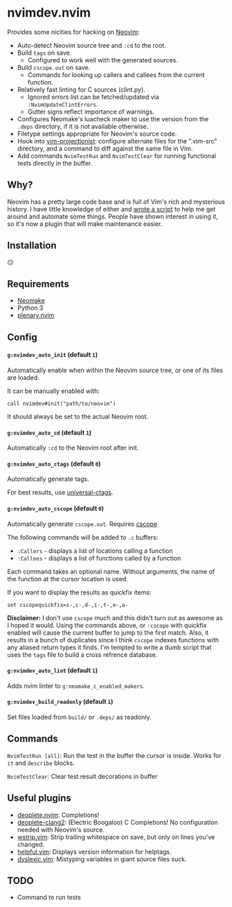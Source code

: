 # nvimdev.nvim

Provides some nicities for hacking on [Neovim][]:

- Auto-detect Neovim source tree and `:cd` to the root.
- Build `tags` on save.
  - Configured to work well with the generated sources.
- Build `cscope.out` on save.
  - Commands for looking up callers and callees from the current function.
- Relatively fast linting for C sources (clint.py).
  - Ignored errors list can be fetched/updated via `:NvimUpdateClintErrors`.
  - Gutter signs reflect importance of warnings.
- Configures Neomake's luacheck maker to use the version from the `.deps`
  directory, if it is not available otherwise.
- Filetype settings appropriate for Neovim's source code.
- Hook into [vim-projectionist]: configure alternate files for the ".vim-src"
  directory, and a command to diff against the same file in Vim.
- Add commands `NvimTestRun` and `NvimTestClear` for running functional tests directly in the buffer.


## Why?

Neovim has a pretty large code base and is full of Vim's rich and mysterious
history.  I have little knowledge of either and [wrote a script][gist] to help
me get around and automate some things.  People have shown interest in using
it, so it's now a plugin that will make maintenance easier.

## Installation

😑

## Requirements

- [Neomake][]
- Python 3
- [plenary.nvim][]

## Config

#### `g:nvimdev_auto_init` (default `1`)

Automatically enable when within the Neovim source tree, or one of its files
are loaded.

It can be manually enabled with:

```vim
call nvimdev#init("path/to/neovim")
```

It should always be set to the actual Neovim root.

#### `g:nvimdev_auto_cd` (default `1`)

Automatically `:cd` to the Neovim root after init.

#### `g:nvimdev_auto_ctags` (default `0`)

Automatically generate tags.

For best results, use [universal-ctags][].

#### `g:nvimdev_auto_cscope` (default `0`)

Automatically generate `cscope.out`.  Requires [cscope][].

The following commands will be added to `.c` buffers:

- `:Callers` - displays a list of locations calling a function
- `:Callees` - displays a list of functions called by a function

Each command takes an optional name.  Without arguments, the name of the
function at the cursor location is used.

If you want to display the results as quickfix items:

```vim
set cscopequickfix=s-,c-,d-,i-,t-,e-,a-
```

**Disclaimer:** I don't use `cscope` much and this didn't turn out as awesome
as I hoped it would.  Using the commands above, or `:cscope` with quickfix
enabled will cause the current buffer to jump to the first match.  Also, it
results in a bunch of duplicates since I think `cscope` indexes functions with
any aliased return types it finds.  I'm tempted to write a dumb script that
uses the `tags` file to build a cross refrence database.


#### `g:nvimdev_auto_lint` (default `1`)

Adds nvim linter to `g:neomake_c_enabled_makers`.

#### `g:nvimdev_build_readonly` (default `1`)

Set files loaded from `build/` or `.deps/` as readonly.

## Commands

`NvimTestRun [all]`: Run the test in the buffer the cursor is inside. Works for `it` and `describe` blocks.

`NvimTestClear`: Clear test result decorations in buffer

## Useful plugins

- [deoplete.nvim][]: Completions!
- [deoplete-clang2][]: (Electric Boogaloo) C Completions!  No configuration
  needed with Neovim's source.
- [wstrip.vim][]: Strip trailing whitespace on save, but only on lines you've
  changed.
- [helpful.vim][]: Displays version information for helptags.
- [dyslexic.vim][]: Mistyping variables in giant source files suck.

## TODO

- Command to run tests


[Neovim]: https://github.com/neovim/neovim
[Neomake]: https://github.com/neomake/neomake
[universal-ctags]: https://github.com/universal-ctags/ctags
[cscope]: http://cscope.sourceforge.net/
[deoplete.nvim]: https://github.com/Shougo/deoplete.nvim
[deoplete-clang2]: https://github.com/tweekmonster/deoplete-clang2
[wstrip.vim]: https://github.com/tweekmonster/wstrip.vim
[helpful.vim]: https://github.com/tweekmonster/helpful.vim
[dyslexic.vim]: https://github.com/tweekmonster/dyslexic.vim
[gist]: https://gist.github.com/tweekmonster/8f9cfb36a56d7d1bb6a73e0f9589d81f
[vim-projectionist]: https://github.com/tpope/vim-projectionist
[plenary.nvim]: https://github.com/nvim-lua/plenary.nvim
